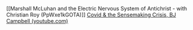 [[Marshall McLuhan and the Electric Nervous System of Antichrist - with Christian Roy (PpWxe1kGOTA)]]
[Covid & the Sensemaking Crisis, BJ Campbell (youtube.com)](https://www.youtube.com/watch?v=4IjW16FCpkA)
